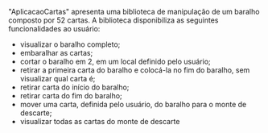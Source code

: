 "AplicacaoCartas" apresenta uma biblioteca de manipulação de um baralho composto por 52 cartas.
A biblioteca disponibiliza as seguintes funcionalidades ao usuário:
- visualizar o baralho completo;
- embaralhar as cartas;
- cortar o baralho em 2, em um local definido pelo usuário;
- retirar a primeira carta do baralho e colocá-la no fim do baralho, sem visualizar qual carta é;
- retirar carta do início do baralho;
- retirar carta do fim do baralho;
- mover uma carta, definida pelo usuário, do baralho para o monte de descarte;
- visualizar todas as cartas do monte de descarte